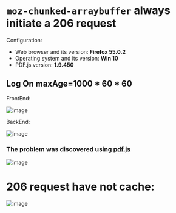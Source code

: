 # `moz-chunked-arraybuffer` always initiate a 206 request
Configuration:
- Web browser and its version:  **Firefox 55.0.2**
- Operating system and its version: **Win 10**
- PDF.js version: **1.9.450**

## Log On maxAge=1000 * 60 * 60
FrontEnd:

![image](https://user-images.githubusercontent.com/8508437/29560990-691b2d90-8766-11e7-8ca5-0e7362ad3bad.png)

BackEnd:

![image](https://user-images.githubusercontent.com/8508437/29561225-47eb7020-8767-11e7-8064-4886821590d3.png)


### The problem was discovered using [pdf.js](https://github.com/mozilla/pdf.js)<br/>
![image](https://user-images.githubusercontent.com/8508437/29560654-49117172-8765-11e7-983d-841fb3d90bcf.png)


# 206 request have not cache:
![image](https://user-images.githubusercontent.com/8508437/29696889-37ab64f4-897e-11e7-9c77-95ea5b6d6cd1.png)
